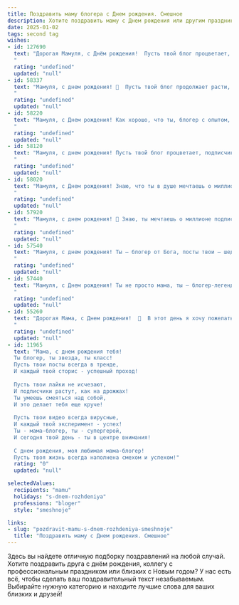 ```yaml
---
title: Поздравить маму блогера c Днем рождения. Смешное
description: Хотите поздравить маму c Днем рождения или другим праздником? Наш ИИ создаст незабываемое поздравление, а вы обязательно выделитесь среди других.  
date: 2025-01-02
tags: second tag
wishes:
- id: 127690
  text: "Дорогая Мамуля, с Днём рождения!  Пусть твой блог процветает, подписчики множатся, а хейтеры тихо завидуют твоему счастью и неувядающей молодости!  Желаю тебе океан лайков, море позитива и чтобы жизнь была ярче, чем твой самый эффектный сторис!
  "
  rating: "undefined"
  updated: "null"
- id: 58337
  text: "Мамуля, с днем рождения! 🥳  Пусть твой блог продолжает расти, как твои подписчики после очередного вирусного ролика! 😜  Желаем тебе миллион лайков, море вдохновения и чтобы твоя жизнь была ярче, чем твоя самая запоминающаяся сторис! 🎉
  "
  rating: "undefined"
  updated: "null"
- id: 58220
  text: "Мамуля, с Днем рождения! Как хорошо, что ты, блогер с опытом, теперь можешь делиться не только рецептами, но и секретами молодости!
  "
  rating: "undefined"
  updated: "null"
- id: 58120
  text: "Мамуля, с днем рождения! Пусть твой блог процветает, подписчики растут как грибы после дождя, а комментарии только положительные! 😜  Надеюсь, сегодня ты получишь больше лайков, чем твоя последняя публикация! 🎉
  "
  rating: "undefined"
  updated: "null"
- id: 58020
  text: "Мамуля, с Днем рождения! Знаю, что ты в душе мечтаешь о миллионе подписчиков, поэтому желаю тебе не просто стать блогером-миллионником, а сделать так, чтобы каждый твой пост становился вирусным! Пусть твой контент взрывает Инстаграм и TikTok, а лайки сыплются как снежинки в декабре! 🥳🎉
  "
  rating: "undefined"
  updated: "null"
- id: 57920
  text: "Мамуля, с днем рождения! 🥳 Знаю, ты мечтаешь о миллионе подписчиков, но пока что получаешь только лайки от бабушки.  😂  Пусть этот год будет полон ярких контента, позитива и, конечно же,  денежных  транзакций от спонсоров! 💸  🎉
  "
  rating: "undefined"
  updated: "null"
- id: 57540
  text: "Мамуля, с днем рождения! Ты – блогер от Бога, посты твои – шедевр! Надеюсь, твой контент сегодня будет посвящён моим заслугам, ну, или хотя бы моему имени. 😉🎂🎉
  "
  rating: "undefined"
  updated: "null"
- id: 57440
  text: "Мамуля, с Днем рождения! Ты не просто мама, ты — блогер-легенда! Вдохновляешь миллионы лайками и комментариями, а все потому, что ты — лучшая! Пусть твои подписчики растут, как на дрожжах, а твоя жизнь будет полна ярких событий, достойных отдельного поста!
  "
  rating: "undefined"
  updated: "null"
- id: 55260
  text: "Дорогая Мама, с Днем рождения!  🎉  В этот день я хочу пожелать тебе, чтобы твоя аудитория росла так же быстро, как твои лайки, а доход от блога превышал все твои самые смелые прогнозы! 🤑  Пусть твои видео всегда будут в тренде, а комментарии — только добрые и восторженные! 😜
  "
  rating: "undefined"
  updated: "null"
- id: 11965
  text: "Мама, с днем рождения тебя!
  Ты блогер, ты звезда, ты класс!
  Пусть твои посты всегда в тренде,
  И каждый твой сторис - успешный проход!
  
  Пусть твои лайки не исчезают,
  И подписчики растут, как на дрожжах!
  Ты умеешь смеяться над собой,
  И это делает тебя еще круче!
  
  Пусть твои видео всегда вирусные,
  И каждый твой эксперимент - успех!
  Ты - мама-блогер, ты - супергерой,
  И сегодня твой день - ты в центре внимания!
  
  С днем рождения, моя любимая мама-блогер!
  Пусть твоя жизнь всегда наполнена смехом и успехом!"
  rating: "0"
  updated: "null"

selectedValues:
  recipients: "mamu"
  holidays: "s-dnem-rozhdeniya"
  professions: "bloger"
  style: "smeshnoje"

links:
- slug: "pozdravit-mamu-s-dnem-rozhdeniya-smeshnoje"
  title: "Поздравить маму c Днем рождения. Смешное"
---
```


Здесь вы найдете отличную подборку поздравлений на любой случай. 
Хотите поздравить друга с днём рождения, коллегу с профессиональным праздником или близких с Новым годом? У нас есть всё, чтобы сделать ваш поздравительный текст незабываемым. Выбирайте нужную категорию и находите лучшие слова для ваших близких и друзей!
